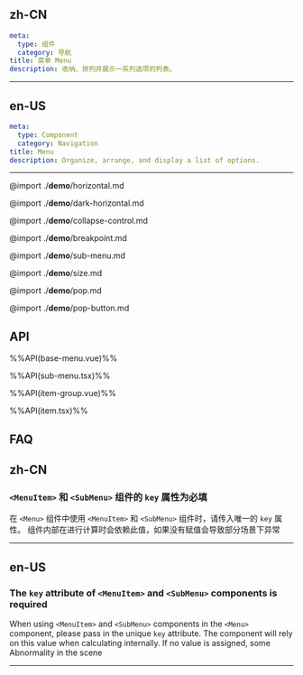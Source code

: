 ## zh-CN
```yaml
meta:
  type: 组件
  category: 导航
title: 菜单 Menu
description: 收纳、排列并展示一系列选项的列表。
```
---
## en-US
```yaml
meta:
  type: Component
  category: Navigation
title: Menu
description: Organize, arrange, and display a list of options.
```
---

@import ./__demo__/horizontal.md

@import ./__demo__/dark-horizontal.md

@import ./__demo__/collapse-control.md

@import ./__demo__/breakpoint.md

@import ./__demo__/sub-menu.md

@import ./__demo__/size.md

@import ./__demo__/pop.md

@import ./__demo__/pop-button.md

## API

%%API(base-menu.vue)%%

%%API(sub-menu.tsx)%%

%%API(item-group.vue)%%

%%API(item.tsx)%%


## FAQ

## zh-CN
### `<MenuItem>` 和 `<SubMenu>` 组件的 `key` 属性为必填
在 `<Menu>` 组件中使用 `<MenuItem>` 和 `<SubMenu>` 组件时，请传入唯一的 `key` 属性。
组件内部在进行计算时会依赖此值，如果没有赋值会导致部分场景下异常

---

## en-US
### The `key` attribute of `<MenuItem>` and `<SubMenu>` components is required
When using `<MenuItem>` and `<SubMenu>` components in the `<Menu>` component, please pass in the unique `key` attribute.
The component will rely on this value when calculating internally. If no value is assigned, some Abnormality in the scene

---

